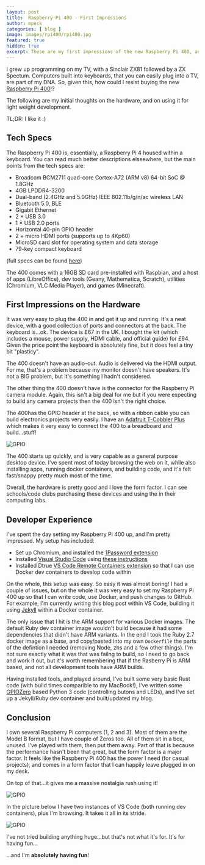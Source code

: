 ```yaml
---
layout: post
title:  Raspberry Pi 400 - First Impressions
author: mpeck
categories: [ blog ]
image: images/rpi400/rpi400.jpg
featured: true
hidden: true
excerpt: These are my first impressions of the new Raspberry Pi 400, and my experiences of setting it up as a machine for development and blogging.
---
```


I grew up programming on my TV, with a Sinclair ZX81 followed by a ZX Spectum. Computers built into keyboards, that you can easily plug into a TV, are part of my DNA. So, given this, how could I resist buying the new [Raspberry Pi 400](https://www.raspberrypi.org/products/raspberry-pi-400/)!?

The following are my initial thoughts on the hardware, and on using it for light weight development. 

TL;DR: I like it :)

## Tech Specs

The Raspberry Pi 400 is, essentially, a Raspberry Pi 4 housed within a keyboard. You can read much better descriptions elseewhere, but the main points from the tech specs are:

- Broadcom BCM2711 quad-core Cortex-A72 (ARM v8) 64-bit SoC @ 1.8GHz
- 4GB LPDDR4-3200
- Dual-band (2.4GHz and 5.0GHz) IEEE 802.11b/g/n/ac wireless LAN
- Bluetooth 5.0, BLE
- Gigabit Ethernet
- 2 × USB 3.0 
- 1 × USB 2.0 ports
- Horizontal 40-pin GPIO header
- 2 × micro HDMI ports (supports up to 4Kp60)
- MicroSD card slot for operating system and data storage
- 79-key compact keyboard

(full specs can be found [here](https://www.raspberrypi.org/products/raspberry-pi-400/specifications/))

The 400 comes with a 16GB SD card pre-installed with Raspbian, and a host of apps (LibreOffice), dev tools (Geany, Mathematica, Scratch), utilities (Chromium, VLC Media Player), and games (Minecraft).

## First Impressions on the Hardware

It was *very* easy to plug the 400 in and get it up and running. It's a neat device, with a good collection of ports and connectors at the back. The keyboard is...ok. The device is £67 in the UK. I bought the kit (which includes a mouse, power supply, HDMI cable, and official guide) for £94. Given the price point the keyboard is absolutely fine, but it does feel a tiny bit "plasticy".

The 400 doesn't have an audio-out. Audio is delivered via the HDMI output. For me, that's a problem because my monitor doesn't have speakers. It's not a BIG problem, but it's something I hadn't considered.

The other thing the 400 doesn't have is the connector for the Raspberry Pi camera module. Again, this isn't a big deal for me but if you were expecting to build any camera projects then the 400 isn't the right choice.

The 400has the GPIO header at the back, so with a ribbon cable you can build electronics projects very easily. I have an [Adafruit T-Cobbler Plus](https://www.adafruit.com/product/2028) which makes it very easy to connect the 400 to a breadboard and build...stuff!

![GPIO](/images/rpi400/gpio.jpg)

The 400 starts up quickly, and is very capable as a general purpose desktop device. I've spent most of today browsing the web on it, while also installing apps, running docker containers, and building code, and it's felt fast/snappy pretty much most of the time.

Overall, the hardware is pretty good and I love the form factor. I can see schools/code clubs purchasing these devices and using the in their computing labs.

## Developer Experience

I've spent the day setting my Raspberry Pi 400 up, and I'm pretty impressed. My setup has included:

- Set up Chromium, and installed the [1Password extension](https://1password.com/)
- Installed [Visual Studio Code](https://code.visualstudio.com/) using [these instructions](https://pimylifeup.com/raspberry-pi-visual-studio-code/)
- Installed Dtrue [VS Code Remote Containers extension](https://marketplace.visualstudio.com/items?itemName=ms-vscode-remote.remote-containers) so that I can use Docker dev containers to develop code within

On the whole, this setup was easy. So easy it was almost boring! I had a couple of issues, but on the whole it was very easy to set my Raspberry Pi 400 up so that I can write code, use Docker, and push changes to GitHub. For example, I'm currently writing this blog post within VS Code, building it using [Jekyll](https://jekyllrb.com/) within a Docker container.

The only issue that I hit is the ARM support for various Docker images. The default Ruby dev container image wouldn't build because it had some dependencies that didn't have ARM variants. In the end I took the Ruby 2.7 docker image as a base, and copy/pasted into my own `Dockerfile` the parts of the defintion I needed (removing Node, zhs and a few other things). I'm not sure exactly what it was that was failng to build, so I need to go back and work it out, but it's worth remembering that if the Rasberry Pi is ARM based, and not all development tools have ARM builds.

Having installed tools, and played around, I've built some very basic Rust code (with build times comparible to my MacBook!), I've written some [GPIOZero](https://gpiozero.readthedocs.io/en/stable/) based Python 3 code (controlling butons and LEDs), and I've set up a Jekyll/Ruby dev container and built/updated my blog.

## Conclusion

I own several Raspberry Pi computers (1, 2 and 3). Most of them are the Model B format, but I have couple of Zeros too. All of them sit in a box, unused. I've played with them, then put them away. Part of that is because the performance hasn't been that great, but the form factor is a major factor. It feels like the Raspberry Pi 400 has the power I need (for casual projects), and comes in a form factor that I can happily leave plugged in on my desk.

On top of that...it gives me a massive nostalgia rush using it!

![GPIO](/images/rpi400/desktop.jpg)

In the picture below I have two instances of VS Code (both running dev containers), plus I'm browsing. It takes it all in its stride. 

![GPIO](/images/rpi400/pi-400-desktop.png)

I've not tried building anything huge...but that's not what it's for. It's for having fun...

...and I'm **absolutely having fun**!